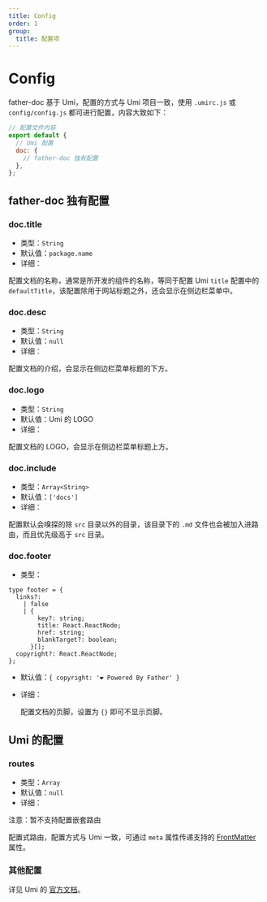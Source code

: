 ```yaml
---
title: Config
order: 1
group:
  title: 配置项
---
```


# Config

father-doc 基于 Umi，配置的方式与 Umi 项目一致，使用 `.umirc.js` 或 `config/config.js` 都可进行配置，内容大致如下：

```js
// 配置文件内容
export default {
  // Umi 配置
  doc: {
    // father-doc 独有配置
  },
};
```

## father-doc 独有配置

### doc.title

- 类型：`String`
- 默认值：`package.name`
- 详细：

配置文档的名称，通常是所开发的组件的名称，等同于配置 Umi `title` 配置中的 `defaultTitle`，该配置除用于网站标题之外，还会显示在侧边栏菜单中。

### doc.desc

- 类型：`String`
- 默认值：`null`
- 详细：

配置文档的介绍，会显示在侧边栏菜单标题的下方。

### doc.logo

- 类型：`String`
- 默认值：Umi 的 LOGO
- 详细：

配置文档的 LOGO，会显示在侧边栏菜单标题上方。

### doc.include

- 类型：`Array<String>`
- 默认值：`['docs']`
- 详细：

配置默认会嗅探的除 `src` 目录以外的目录，该目录下的 `.md` 文件也会被加入进路由，而且优先级高于 `src` 目录。

### doc.footer

- 类型：

```tsx | pure
type footer = {
  links?:
    | false
    | {
        key?: string;
        title: React.ReactNode;
        href: string;
        blankTarget?: boolean;
      }[];
  copyright?: React.ReactNode;
};
```

- 默认值：`{ copyright: '❤️ Powered By Father' }`
- 详细：

  配置文档的页脚，设置为 `{}` 即可不显示页脚。

## Umi 的配置

### routes

- 类型：`Array`
- 默认值：`null`
- 详细：

<Alert>注意：暂不支持配置嵌套路由</Alert>

配置式路由，配置方式与 Umi 一致，可通过 `meta` 属性传递支持的 <a href="#/config/frontmatter">FrontMatter</a> 属性。

### 其他配置

详见 Umi 的 [官方文档](https://umijs.org/config)。
